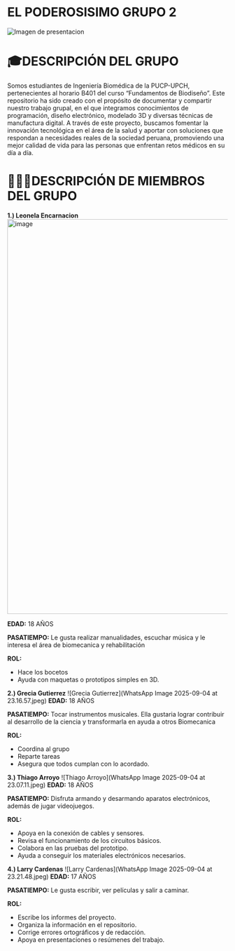 # EL PODEROSISIMO GRUPO 2
![Imagen de presentacion](https://sdmntprsouthcentralus.oaiusercontent.com/files/00000000-245c-61f7-b49d-cddf05f86d71/raw?se=2025-09-05T04%3A04%3A45Z&sp=r&sv=2024-08-04&sr=b&scid=5fde1980-4b1c-5b5d-b505-42d23c4305e0&skoid=04233560-0ad7-493e-8bf0-1347c317d021&sktid=a48cca56-e6da-484e-a814-9c849652bcb3&skt=2025-09-04T19%3A01%3A35Z&ske=2025-09-05T19%3A01%3A35Z&sks=b&skv=2024-08-04&sig=KhlGiTw875osDW6VgvKYernEWBjXBxrnMusiu3GZDn4%3D)

# 🎓DESCRIPCIÓN DEL GRUPO
Somos estudiantes de Ingeniería Biomédica de la PUCP-UPCH, pertenecientes al horario B401 del curso “Fundamentos de Biodiseño”. Este repositorio ha sido creado con el propósito de documentar y compartir nuestro trabajo grupal, en el que integramos conocimientos de programación, diseño electrónico, modelado 3D y diversas técnicas de manufactura digital. A través de este proyecto, buscamos fomentar la innovación tecnológica en el área de la salud y aportar con soluciones que respondan a necesidades reales de la sociedad peruana, promoviendo una mejor calidad de vida para las personas que enfrentan retos médicos en su día a día.

# 🧑‍🤝‍🧑DESCRIPCIÓN DE MIEMBROS DEL GRUPO
**1.) Leonela Encarnacion**
<img width="1600" height="900" alt="image" src="https://github.com/user-attachments/assets/77d67357-c815-4aba-8a16-b6a2d943a6d3" />

**EDAD:** 18 AÑOS

**PASATIEMPO:** Le gusta realizar manualidades, escuchar música y le interesa el área de biomecanica y rehabilitación

**ROL:**
- Hace los bocetos
- Ayuda con maquetas o prototipos simples en 3D.


**2.) Grecia Gutierrez**
![Grecia Gutierrez](WhatsApp Image 2025-09-04 at 23.16.57.jpeg)
**EDAD:** 18 AÑOS

**PASATIEMPO:** Tocar instrumentos musicales. Ella gustaria lograr contribuir al desarrollo de la ciencia y transformarla en ayuda a otros Biomecanica

**ROL:**
- Coordina al grupo
- Reparte tareas
- Asegura que todos cumplan con lo acordado.


**3.) Thiago Arroyo**
![Thiago Arroyo](WhatsApp Image 2025-09-04 at 23.07.11.jpeg)
**EDAD:** 18 AÑOS

**PASATIEMPO:** Disfruta armando y desarmando aparatos electrónicos, además de jugar videojuegos.

**ROL:**
- Apoya en la conexión de cables y sensores.
- Revisa el funcionamiento de los circuitos básicos.
- Colabora en las pruebas del prototipo.
- Ayuda a conseguir los materiales electrónicos necesarios.


**4.) Larry Cardenas**
![Larry Cardenas](WhatsApp Image 2025-09-04 at 23.21.48.jpeg)
**EDAD:** 17 AÑOS

**PASATIEMPO:** Le gusta escribir, ver películas y salir a caminar.

**ROL:**
- Escribe los informes del proyecto.
- Organiza la información en el repositorio.
- Corrige errores ortográficos y de redacción.
- Apoya en presentaciones o resúmenes del trabajo.





